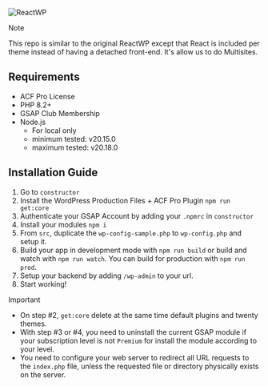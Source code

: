 ![ReactWP](https://reactwp.com/github-image/banner-black.jpg)

> [!NOTE]
> This repo is similar to the original ReactWP except that React is included per theme instead of having a detached front-end. It's allow us to do Multisites.

## Requirements
- ACF Pro License
- PHP 8.2+
- GSAP Club Membership
- Node.js
	- For local only
	- minimum tested: v20.15.0
	- maximum tested: v20.18.0

## Installation Guide
1. Go to `constructor`
2. Install the WordPress Production Files + ACF Pro Plugin `npm run get:core`
3. Authenticate your GSAP Account by adding your `.npmrc` in `constructor`
4. Install your modules `npm i`
5. From `src`, duplicate the `wp-config-sample.php` to `wp-config.php` and setup it.
6. Build your app in development mode with `npm run build` or build and watch with `npm run watch`. You can build for production with `npm run prod`.
7. Setup your backend by adding `/wp-admin` to your url.
8. Start working!

> [!IMPORTANT]
> - On step #2, `get:core` delete at the same time default plugins and twenty themes.
> - With step #3 or #4, you need to uninstall the current GSAP module if your subscription level is not `Premium` for install the module according to your level.
> - You need to configure your web server to redirect all URL requests to the `index.php` file, unless the requested file or directory physically exists on the server.